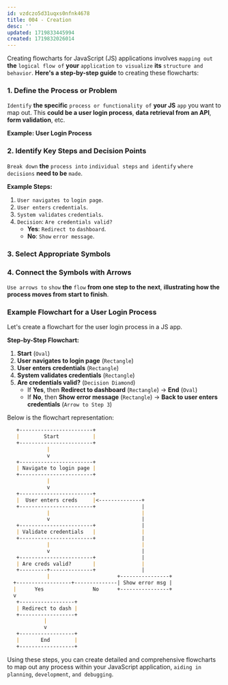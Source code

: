 ```yaml
---
id: vzdczo5d31uqxs0nfnk4678
title: 004 - Creation
desc: ''
updated: 1719833445994
created: 1719832026014
---
```


Creating flowcharts for JavaScript (JS) applications involves `mapping out` **the** `logical flow of` **your** `application` `to visualize` **its** `structure and behavior`. **Here's a step-by-step guide** to creating these flowcharts:

### 1. Define the Process or Problem
`Identify` **the specific** `process or functionality of` **your JS** `app` you want to map out. This **could be a user login process**, **data retrieval from an API**, **form validation**, etc.

**Example: User Login Process**

### 2. Identify Key Steps and Decision Points
`Break down` **the** `process into` `individual steps` `and identify` `where decisions` **need to be** `made`.

**Example Steps:**
1. `User navigates to` `login page`.
2. `User enters` `credentials`.
3. `System validates` `credentials`.
4. `Decision`: `Are credentials valid?`
   - **Yes**: `Redirect to` `dashboard`.
   - **No**: `Show` `error message`.

### 3. Select Appropriate Symbols

### 4. Connect the Symbols with Arrows
`Use arrows to` `show` **the** `flow` **from one step to the next**, **illustrating how the process moves from start to finish**.

### Example Flowchart for a User Login Process

Let's create a flowchart for the user login process in a JS app.

**Step-by-Step Flowchart:**

1. **Start** (`Oval`)
2. **User navigates to login page** (`Rectangle`)
3. **User enters credentials** (`Rectangle`)
4. **System validates credentials** (`Rectangle`)
5. **Are credentials valid?** (`Decision Diamond`)
   - If **Yes**, then **Redirect to dashboard** (`Rectangle`) -> **End** (`Oval`)
   - If **No**, then **Show error message** (`Rectangle`) -> **Back to user enters credentials** (`Arrow to Step 3`)

Below is the flowchart representation:

```markdown
   +------------------------+
   |        Start           |
   +------------------------+
             |
             v
   +------------------------+
   | Navigate to login page |
   +------------------------+
             |
             v
   +------------------------+
   |  User enters creds     |<--------------+
   +------------------------+               |
             |                              |
             v                              |
   +------------------------+               |
   | Validate credentials   |               |
   +------------------------+               |
             |                              |
             v                              |
   +------------------------+               |
   | Are creds valid?       |               |
   +---------+--------------+               |
             |                      +----------------+
  +------------------+--------------| Show error msg |
  |      Yes                No      +----------------+
  v
   +------------------+
   | Redirect to dash |
   +------------------+      
            |                        
            v                        
   +------------------+              
   |       End        |
   +------------------+
```

Using these steps, you can create detailed and comprehensive flowcharts to map out any process within your JavaScript application, `aiding in` `planning`, `development`, `and debugging`.